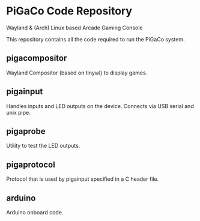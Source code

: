 # PiGaCo Code Repository

Wayland & (Arch) Linux based Arcade Gaming Console

This repository contains all the code required to run the PiGaCo
system.

## pigacompositor

Wayland Compositor (based on tinywl) to display
games.

## pigainput

Handles inputs and LED outputs on the device. Connects via USB serial
and unix pipe.

## pigaprobe

Utility to test the LED outputs.

## pigaprotocol

Protocol that is used by pigainput specified in a C header file.

## arduino

Arduino onboard code.
